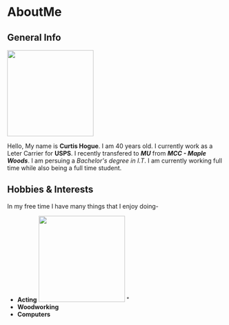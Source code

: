 # AboutMe

## General Info   

<img src="https://user-images.githubusercontent.com/89314862/138538487-47e0cc3c-31ad-44d8-a452-9de30e55c2d1.jpg" width="200" height="200">  

Hello, My name is **Curtis Hogue**. I am 40 years old. I currently
work as a Leter Carrier for **USPS**. I recently transfered to **_MU_** from **_MCC - Maple Woods_**.
I am persuing a _Bachelor's degree in I.T_. I am currently working full time while also being a full time student.

## Hobbies & Interests
 In my free time I have many things that I enjoy doing-
  + **Acting**
  <img src="https://www.google.com/imgres?imgurl=https%3A%2F%2Fe7.pngegg.com%2Fpngimages%2F210%2F61%2Fpng-clipart-tragedy-mask-illustration-mask-theatre-drama-tragedy-actor-celebrities-face.png&imgrefurl=https%3A%2F%2Fwww.pngegg.com%2Fen%2Fpng-byihm&tbnid=GU4-PrVlNHunbM&vet=12ahUKEwit_r6-vt_zAhXXdqwKHejyBuIQMygKegUIARDUAQ..i&docid=JE2XXOER9y6kLM&w=900&h=372&q=acting%20drama%20masks&ved=2ahUKEwit_r6-vt_zAhXXdqwKHejyBuIQMygKegUIARDUAQ" width="200" height="200"> " 
  + **Woodworking**
  + **Computers**
 
